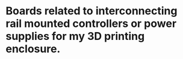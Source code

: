 # Boards related to interconnecting rail mounted controllers or power supplies for my 3D printing enclosure.
